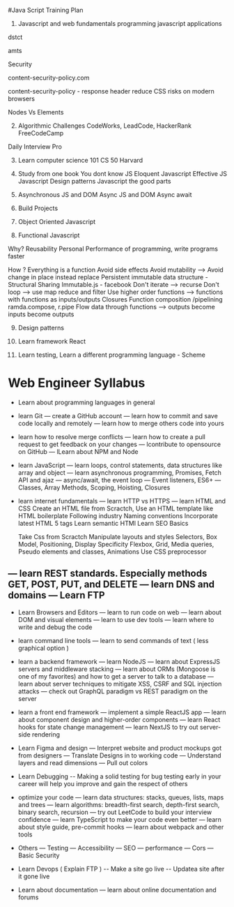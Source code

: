 #Java Script Training Plan

1. Javascript and web fundamentals
programming javascript applications 

dstct

amts

Security 

content-security-policy.com

content-security-policy - response header  reduce CSS risks on modern browsers

Nodes Vs Elements


2. Algorithmic Challenges
CodeWorks, LeadCode, HackerRank
FreeCodeCamp

Daily Interview Pro

3. Learn computer science 101
   CS 50 Harvard

4. Study from one book
 You dont know JS
 Eloquent Javascript
 Effective JS
 Javascript Design patterns
 Javascript the good parts

5. Asynchronous JS and DOM  Async JS and DOM     Async await

6. Build Projects

7. Object Oriented Javascript
8. Functional Javascript

Why?
   Reusability
   Personal Performance of programming, write programs faster
	
How ?
   Everything is a function
	Avoid side effects
   Avoid mutability --> Avoid change in place instead replace 
  Persistent immutable data structure  - Structural Sharing
  Immutable.js - facebook 
  Don't iterate --> recurse 
  Don't loop --> use map reduce and filter
  Use higher order functions --> functions with functions as inputs/outputs
    Closures
  Function composition /pipelining 
    ramda.compose, r.pipe
  Flow data through functions --> outputs become inputs become outputs
	
9. Design patterns
10. Learn framework
  React
  
11. Learn testing, Learn a different programming language - Scheme

# Web Engineer Syllabus

- Learn about programming languages in general

- learn Git
— create a GitHub account
— learn how to commit and save code locally and remotely
— learn how to merge others code into yours
- learn how to resolve merge conflicts
— learn how to create a pull request to get feedback on your changes
— lcontribute to opensource on GitHub
— lLearn about NPM and Node

- learn JavaScript
— learn loops, control statements, data structures like array and object
— learn asynchronous programming, Promises, Fetch API and ajaz
— async/await, the event loop
— Event listeners, ES6+
— Classes, Array Methods, Scoping, Hoisting, Closures

- learn internet fundamentals
— learn HTTP vs HTTPS
— learn HTML and CSS
    Create an HTML file from Scractch, Use an HTML template like HTML boilerplate
    Following industry Naming conventions
    Incorporate latest HTML 5 tags
    Learn semantic HTMl
    Learn SEO Basics
    
    Take Css from Scractch
    Manipulate layouts and styles
    Selectors, Box Model, Positioning, Display Specificity
    Flexbox, Grid, Media queries, Pseudo elements and classes, Animations
    Use CSS preprocessor
    
— learn REST standards. Especially methods GET, POST, PUT, and DELETE
— learn DNS and domains
— Learn FTP
   -
- Learn Browsers and Editors
— learn to run code on web 
— learn about DOM and visual elements
— learn to use dev tools
— learn where to write and debug the code 

- learn command line tools
— learn to send commands of text ( less graphical option )


- learn a backend framework
— learn NodeJS
— learn about ExpressJS servers and middleware stacking
— learn about ORMs (Mongoose is one of my favorites) and how to get a server to talk to a database
— learn about server techniques to mitigate XSS, CSRF and SQL injection attacks
— check out GraphQL paradigm vs REST paradigm on the server

- learn a front end framework
— implement a simple ReactJS app
— learn about component design and higher-order components
— learn React hooks for state change management
— learn NextJS to try out server-side rendering

- Learn Figma and design
— Interpret website and product mockups got from designers
— Translate Designs in to working code
— Understand layers and read dimensions
— Pull out colors

- Learn Debugging
-- Making a solid testing for bug testing early in your career  will help you improve and gain the respect of others

- optimize your code
— learn data structures: stacks, queues, lists, maps and trees
— learn algorithms: breadth-first search, depth-first search, binary search, recursion
— try out LeetCode to build your interview confidence
— learn TypeScript to make your code even better
— learn about style guide, pre-commit hooks
— learn about webpack and other tools

- Others
— Testing
— Accessibility
— SEO
— performance
— Cors
— Basic Security


- Learn Devops ( Explain FTP )
-- Make a site go live
-- Updatea site after it gone live


- Learn about documentation
— learn about online documentation and forums


